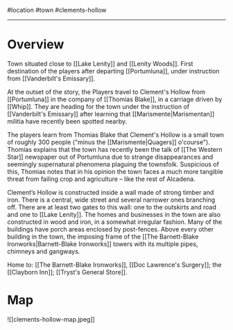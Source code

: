 #location #town #clements-hollow 

---
# Overview
Town situated close to [[Lake Lenity]] and [[Lenity Woods]]. First destination of the players after departing [[Portumluna]], under instruction from [[Vanderbilt's Emissary]].

At the outset of the story, the Players travel to Clement's Hollow from [[Portumluna]] in the company of [[Thomias Blake]], in a carriage driven by [[Whip]]. They are heading for the town under the instruction of [[Vanderbilt's Emissary]] after learning that [[Marismente|Marismentan]] militia have recently been spotted nearby.

The players learn from Thomias Blake that Clement's Hollow is a small town of roughly 300 people ("minus the [[Marismente|Quagers]] o'course"). Thomias explains that the town has recently been the talk of [[The Western Star]] newspaper out of Portumluna due to strange disappearances and seemingly supernatural phenomena plaguing the townsfolk. Suspicious of this, Thomias notes that in his opinion the town faces a much more tangible threat from failing crop and agriculture – like the rest of Alcadena.

Clement’s Hollow is constructed inside a wall made of strong timber and iron. There is a central, wide street and several narrower ones branching off. There are at least two gates to this wall: one to the outskirts and road and one to [[Lake Lenity]]. The homes and businesses in the town are also constructed in wood and iron, in a somewhat irregular fashion. Many of the buildings have porch areas enclosed by post-fences. Above every other building in the town, the imposing frame of the [[The Barnett-Blake Ironworks|Barnett-Blake Ironworks]] towers with its multiple pipes, chimneys and gangways.

Home to: [[The Barnett-Blake Ironworks]], [[Doc Lawrence's Surgery]]; the [[Clayborn Inn]]; [[Tryst's General Store]].

# Map
![[clements-hollow-map.jpeg]]